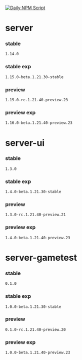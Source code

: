 [![Daily NPM Script](https://github.com/WavePlayz/minecraft-npms-auto/actions/workflows/fetch.yml/badge.svg)](https://github.com/WavePlayz/minecraft-npms-auto/actions/workflows/fetch.yml)
# server
### stable
```
1.14.0
```
### stable exp
```
1.15.0-beta.1.21.30-stable
```
### preview
```
1.15.0-rc.1.21.40-preview.23
```
### preview exp
```
1.16.0-beta.1.21.40-preview.23
```


# server-ui
### stable
```
1.3.0
```
### stable exp
```
1.4.0-beta.1.21.30-stable
```
### preview
```
1.3.0-rc.1.21.40-preview.21
```
### preview exp
```
1.4.0-beta.1.21.40-preview.23
```


# server-gametest
### stable
```
0.1.0
```
### stable exp
```
1.0.0-beta.1.21.30-stable
```
### preview
```
0.1.0-rc.1.21.40-preview.20
```
### preview exp
```
1.0.0-beta.1.21.40-preview.23
```


